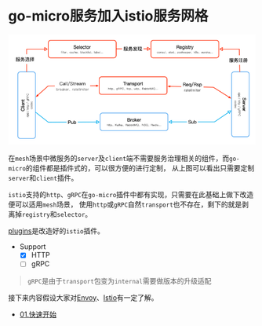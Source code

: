 # go-micro服务加入istio服务网格

![micro-istio](docs/img/micro-istio.png "micro-istio")

在`mesh`场景中微服务的`server`及`client`端不需要服务治理相关的组件，而`go-micro`的组件都是插件式的，可以很方便的进行定制，
从上图可以看出只需要定制`server`和`client`插件。

`istio`支持的`http`、`gRPC`在`go-micro`插件中都有实现，只需要在此基础上做下改造便可以适用`mesh`场景，
使用`http`或`gRPC`自然`transport`也不存在，剩下的就是剥离掉`registry`和`selector`。

[plugins](plugins)是改造好的`istio`插件。

- Support
    - [x] HTTP
    - [ ] gRPC
    
> `gRPC`是由于`transport`包变为`internal`需要做版本的升级适配

接下来内容假设大家对[Envoy](https://www.envoyproxy.io)、[Istio](https://istio.io)有一定了解。

- [01.快速开始](01.快速开始.md)